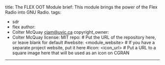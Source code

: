 title: The FLEX OOT Module
brief: This module brings the power of the Flex Radio into GNU Radio.
tags: 
  - sdr
  - flex
author:
  - Colter McQuay <cjam@uvic.ca>
copyright_owner:
  - Colter McQuay
license: MIT
repo: # Put the URL of the repository here, or leave blank for default
#website: <module_website> # If you have a separate project website, put it here
#icon: <icon_url> # Put a URL to a square image here that will be used as an icon on CGRAN
---
